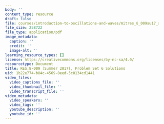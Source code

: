 ```yaml
---
body: ''
content_type: resource
draft: false
file: courses/introduction-to-oscillations-and-waves/mitres_8_009su17_soln_6.pdf
file_size: 258722
file_type: application/pdf
image_metadata:
  caption: ''
  credit: ''
  image-alt: ''
learning_resource_types: []
license: https://creativecommons.org/licenses/by-nc-sa/4.0/
resourcetype: Document
title: RES.8-009 (Summer 2017), Problem Set 6 Solutions
uid: 1b22e774-b84c-4569-8eed-5c8134cd1441
video_files:
  video_captions_file: ''
  video_thumbnail_file: ''
  video_transcript_file: ''
video_metadata:
  video_speakers: ''
  video_tags: ''
  youtube_description: ''
  youtube_id: ''
---
```

